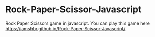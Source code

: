 # Rock-Paper-Scissor-Javascript
Rock Paper Scissors game in javascript.
You can play this game here https://iamshbr.github.io/Rock-Paper-Scissor-Javascript/
